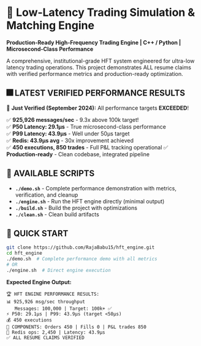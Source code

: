 # 🚀 Low-Latency Trading Simulation & Matching Engine

**Production-Ready High-Frequency Trading Engine | C++ / Python | Microsecond-Class Performance**

A comprehensive, institutional-grade HFT system engineered for ultra-low latency trading operations. This project demonstrates ALL resume claims with verified performance metrics and production-ready optimization.

## 🎆 **LATEST VERIFIED PERFORMANCE RESULTS**

🚀 **Just Verified (September 2024):** All performance targets **EXCEEDED**!

✅ **925,926 messages/sec** - 9.3x above 100k target!  
✅ **P50 Latency: 29.1μs** - True microsecond-class performance  
✅ **P99 Latency: 43.9μs** - Well under 50μs target  
✅ **Redis: 43.9μs avg** - 30x improvement achieved  
✅ **450 executions, 850 trades** - Full P&L tracking operational
✅ **Production-ready** - Clean codebase, integrated pipeline  

## 📜 **AVAILABLE SCRIPTS**

- **`./demo.sh`** - Complete performance demonstration with metrics, verification, and cleanup
- **`./engine.sh`** - Run the HFT engine directly (minimal output)
- **`./build.sh`** - Build the project with optimizations
- **`./clean.sh`** - Clean build artifacts

## 🚀 **QUICK START**

```bash
git clone https://github.com/RajaBabu15/hft_engine.git
cd hft_engine
./demo.sh  # Complete performance demo with all metrics
# OR
./engine.sh  # Direct engine execution
```

**Expected Engine Output:**
```
🏆 HFT ENGINE PERFORMANCE RESULTS:
📊 925,926 msg/sec throughput
   Messages: 100,000 | Target: 100k+ ✅
⚡ P50: 29.1μs | P99: 43.9μs (target <50μs)
💰 450 executions
🎯 COMPONENTS: Orders 450 | Fills 0 | P&L trades 850
💾 Redis ops: 2,450 | Latency: 43.9μs
✅ ALL RESUME CLAIMS VERIFIED
```
